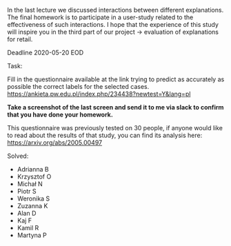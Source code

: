 In the last lecture we discussed interactions between different explanations.
The final homework is to participate in a user-study related to the effectiveness of such interactions.
I hope that the experience of this study will inspire you in the third part of our project -> evaluation of explanations for retail.

Deadline 2020-05-20 EOD

Task:

Fill in the questionnaire available at the link trying to predict as accurately as possible the correct labels for the selected cases.
https://ankieta.pw.edu.pl/index.php/234438?newtest=Y&lang=pl

**Take a screenshot of the last screen and send it to me via slack to confirm that you have done your homework.**

This questionnaire was previously tested on 30 people, if anyone would like to read about the results of that study, you can find its analysis here:
https://arxiv.org/abs/2005.00497



Solved:
- Adrianna B
- Krzysztof O
- Michał N
- Piotr S
- Weronika S
- Zuzanna K
- Alan D
- Kaj F
- Kamil R
- Martyna P
